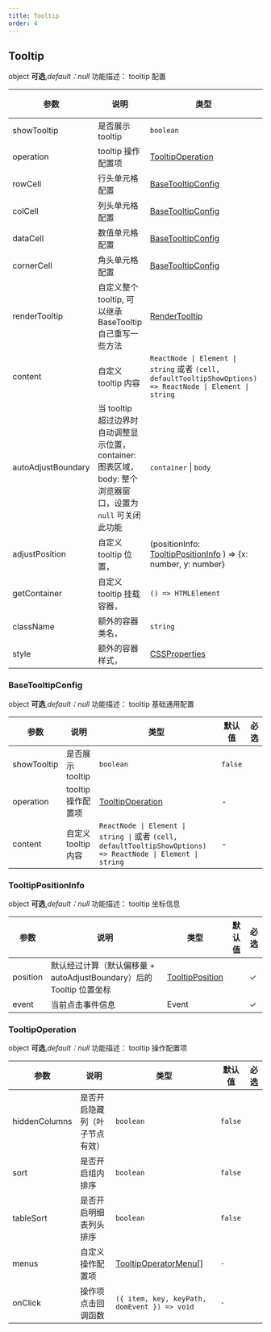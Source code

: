 ```yaml
---
title: Tooltip
order: 4
---
```


## Tooltip

object **可选**,_default：null_ 功能描述： tooltip 配置

| 参数               | 说明   | 类型      | 默认值 | 必选 |
| ------------------ | ----------- | ----------- | ------ | --- |
| showTooltip        | 是否展示 tooltip                                             | `boolean`                               | `true` |      |
| operation          | tooltip 操作配置项    | [TooltipOperation](#tooltipoperation)   | -      |      |
| rowCell                | 行头单元格配置    | [BaseTooltipConfig](#basetooltipconfig) | -      |      |
| colCell                | 列头单元格配置     | [BaseTooltipConfig](#basetooltipconfig) | -      |      |
| dataCell               | 数值单元格配置  | [BaseTooltipConfig](#basetooltipconfig) | -      |      |
| cornerCell             | 角头单元格配置    | [BaseTooltipConfig](#basetooltipconfig) | -      |      |
| renderTooltip      | 自定义整个 tooltip, 可以继承 BaseTooltip 自己重写一些方法    | [RenderTooltip](#rendertooltip)         | -      |      |
| content   | 自定义 tooltip 内容  | `ReactNode \| Element \| string` 或者 `(cell, defaultTooltipShowOptions) => ReactNode \| Element \| string`   | -      |      |
| autoAdjustBoundary | 当 tooltip 超过边界时自动调整显示位置，container: 图表区域，body: 整个浏览器窗口，设置为 `null` 可关闭此功能 | `container` \| `body`  | `body` |      |
| adjustPosition | 自定义 tooltip 位置，| (positionInfo: [TooltipPositionInfo](#tooltippositioninfo) ) => {x: number, y: number}                  |  |      |
| getContainer | 自定义 tooltip 挂载容器，| `() => HTMLElement`   | `document.body` |      |
| className | 额外的容器类名，| `string`    | - |      |
| style | 额外的容器样式，| [CSSProperties](https://developer.mozilla.org/en-US/docs/Web/CSS/CSS_Properties_Reference)  | - |      |

### BaseTooltipConfig

object **可选**,_default：null_ 功能描述： tooltip 基础通用配置

| 参数             | 说明                    | 类型                                  | 默认值 | 必选 |
| ---------------- | ----------------------- | ------------------------------------- | ------ | --- |
| showTooltip      | 是否展示 tooltip        | `boolean`                             | `false` |      |
| operation        | tooltip 操作配置项      | [TooltipOperation](#tooltipoperation) | -      |      |
| content | 自定义 tooltip 内容 | `ReactNode \| Element \| string \|` 或者 `(cell, defaultTooltipShowOptions) => ReactNode \| Element \| string`                       | -      |      |

### TooltipPositionInfo

object **可选**,_default：null_ 功能描述： tooltip 坐标信息

| 参数             | 说明                    | 类型                                  | 默认值 | 必选 |
| ---------------- | ----------------------- | ------------------------------------- | ------ | --- |
| position      | 默认经过计算（默认偏移量 + autoAdjustBoundary）后的 Tooltip 位置坐标  |  [TooltipPosition](#tooltipposition)  |  | ✓|
| event      | 当前点击事件信息 | Event | | ✓|

### TooltipOperation

object **可选**,_default：null_ 功能描述： tooltip 操作配置项

| 参数          | 说明                          | 类型      | 默认值  | 必选 |
| ------------- | ----------------------------- | --------- | ------- | --- |
| hiddenColumns | 是否开启隐藏列（叶子节点有效）   | `boolean` | `false`  |      |
| sort          | 是否开启组内排序              | `boolean` | `false` |      |
| tableSort     | 是否开启明细表列头排序         | `boolean` | `false` |      |
| menus         | 自定义操作配置项         | [TooltipOperatorMenu[]](#tooltipoperatormenu) | `-` |      |
| onClick       | 操作项点击回调函数         | `({ item, key, keyPath, domEvent }) => void` | `-` |      |

